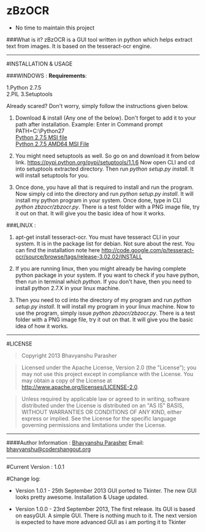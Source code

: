 zBzOCR
======

- No time to maintain this project

###What is it?
zBzOCR is a GUI tool written in python which helps extract text from images. It is based on the tesseract-ocr engine.

**********************************************************************

#INSTALLATION & USAGE

###WINDOWS :
**Requirements**:		

1.Python 2.7.5			
2.PIL
3.Setuptools			

Already scared? Don't worry, simply follow the instructions given below.

1. Download & install (Any one of the below). Don't forget to add it to your path after installation. Example: Enter in Command prompt PATH=C:\Python27		
[Python 2.7.5 MSI file](http://www.python.org/ftp/python/2.7.5/python-2.7.5.msi)				
[Python 2.7.5 AMD64 MSI File](http://www.python.org/ftp/python/2.7.5/python-2.7.5.amd64.msi)					

2. You might need setuptools as well. So go on and download it from below link.
https://pypi.python.org/pypi/setuptools/1.1.6
Now open CLI and cd into setuptools extracted directory. Then run *python setup.py install*. It will install setuptools for you.

3. Once done, you have all that is required to install and run the program. 
Now simply cd into the directory and run *python setup.py install*. It will install my python program in your system. Once done, type in CLI *python zbzocr/zbzocr.py*. There is a test folder with a PNG image file, try it out on that. It will give you the basic idea of how it works. 

###LINUX :


1. apt-get install tesseract-ocr. You must have tesseract CLI in your system. It is in the package list for debian. Not sure about the rest. You can find the installation note here http://code.google.com/p/tesseract-ocr/source/browse/tags/release-3.02.02/INSTALL

2. If you are running linux, then you might already be having complete python package in your system. If you want to check if you have python, then run in terminal *which python*. If you don't have, then you need to install python 2.7.X in your linux machine. 

3. Then you need to cd into the directory of my program and run *python setup.py install*. It will install my program in your linux machine. Now to use the program, simply issue *python zbzocr/zbzocr.py*. There is a test folder with a PNG image file, try it out on that. It will give you the basic idea of how it works. 

****************************************************************************

#LICENSE


> Copyright 2013 Bhavyanshu Parasher

> Licensed under the Apache License, Version 2.0 (the "License"); you
may not use this project except in compliance with the License. You 
may obtain a copy of the License at 
> http://www.apache.org/licenses/LICENSE-2.0.

>Unless required by applicable law or agreed to in writing, software 
distributed under the License is distributed on an "AS IS" BASIS, 
WITHOUT WARRANTIES OR CONDITIONS OF ANY KIND, either express or 
implied. See the License for the specific language governing 
permissions and limitations under the License.

******************************************************************************

####Author Information : 
[Bhavyanshu Parasher](http://bhavyanshu.github.io)
Email: bhavyanshu@codershangout.org


******************************************************************************

#Current Version : 1.0.1

			
#Change log:

* Version 1.0.1 - 25th September 2013
GUI ported to Tkinter. The new GUI looks pretty awesome. Installation & Usage updated.

* Version 1.0.0 - 23rd September 2013, The first release. 
Its GUI is based on easyGUI. A simple GUI. There is nothing much to it. The next version is expected to have more advanced GUI as i am porting it to Tkinter


